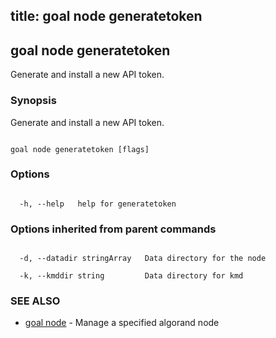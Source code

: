 title: goal node generatetoken
---
## goal node generatetoken



Generate and install a new API token.



### Synopsis



Generate and install a new API token.



```

goal node generatetoken [flags]

```



### Options



```

  -h, --help   help for generatetoken

```



### Options inherited from parent commands



```

  -d, --datadir stringArray   Data directory for the node

  -k, --kmddir string         Data directory for kmd

```



### SEE ALSO



* [goal node](../../node/node/)	 - Manage a specified algorand node



